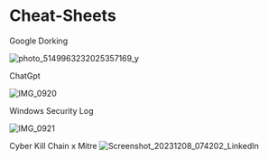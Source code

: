 # Cheat-Sheets

Google Dorking

![photo_5149963232025357169_y](https://github.com/mrsoapsec/Cheat-Sheets/assets/112026131/9a0ec771-b9d6-42d0-98ef-d8b9cdd47ed7)

ChatGpt

![IMG_0920](https://github.com/mrsoapsec/Cheat-Sheets/assets/112026131/ac64456e-d58c-4e12-a5f9-fa3a7f187bce)

Windows Security Log

![IMG_0921](https://github.com/mrsoapsec/Cheat-Sheets/assets/112026131/e99aa610-bd8b-4f73-acbf-33a9f2f4fbd2)

Cyber Kill Chain x Mitre
![Screenshot_20231208_074202_LinkedIn](https://github.com/mrsoapsec/Cheat-Sheets/assets/112026131/e6cd0733-862f-4c0f-bce6-a429ce626956)


